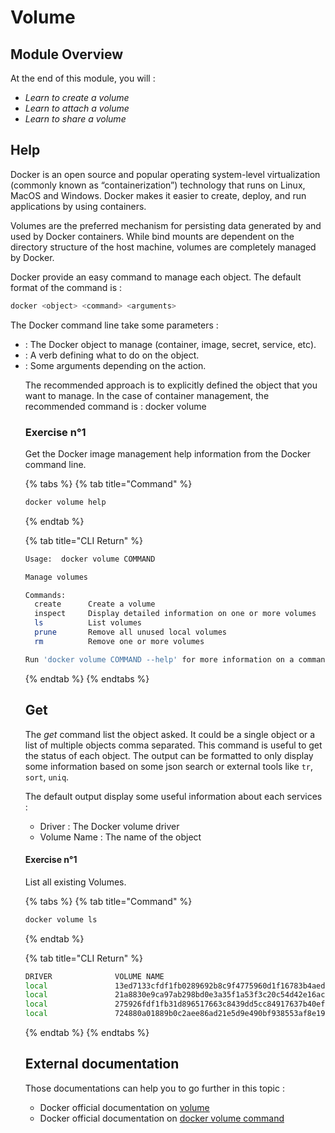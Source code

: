 # Volume

## Module Overview

At the end of this module, you will :

* _Learn to create a volume_
* _Learn to attach a volume_
* _Learn to share a volume_

## Help

Docker is an open source and popular operating system-level virtualization (commonly known as “containerization”) technology that runs on Linux, MacOS and Windows. Docker makes it easier to create, deploy, and run applications by using containers.

Volumes are the preferred mechanism for persisting data generated by and used by Docker containers. While bind mounts are dependent on the directory structure of the host machine, volumes are completely managed by Docker.

Docker provide an easy command to manage each object. The default format of the command is :

```bash
docker <object> <command> <arguments>
```

The Docker command line take some parameters :
* <object> : The Docker object to manage (container, image, secret, service, etc).
* <command> : A verb defining what to do on the object.
* <arguments> : Some arguments depending on the action.

The recommended approach is to explicitly defined the object that you want to manage. In the case of container management, the recommended command is : docker volume <command>

### Exercise n°1

Get the Docker image management help information from the Docker command line.

{% tabs %}
{% tab title="Command" %}
```bash
docker volume help
```
{% endtab %}

{% tab title="CLI Return" %}
```bash
Usage:	docker volume COMMAND

Manage volumes

Commands:
  create      Create a volume
  inspect     Display detailed information on one or more volumes
  ls          List volumes
  prune       Remove all unused local volumes
  rm          Remove one or more volumes

Run 'docker volume COMMAND --help' for more information on a command.
```
{% endtab %}
{% endtabs %}

## Get

The _get_ command list the object asked. It could be a single object or a list of multiple objects comma separated. This command is useful to get the status of each object. The output can be formatted to only display some information based on some json search or external tools like `tr`, `sort`, `uniq`.

The default output display some useful information about each services :

* Driver : The Docker volume driver
* Volume Name :  The name of the object

#### Exercise n°1

List all existing Volumes.

{% tabs %}
{% tab title="Command" %}
```bash
docker volume ls
```
{% endtab %}

{% tab title="CLI Return" %}
```bash
DRIVER              VOLUME NAME
local               13ed7133cfdf1fb0289692b8c9f4775960d1f16783b4aed46215dc655ec08126
local               21a8830e9ca97ab298bd0e3a35f1a53f3c20c54d42e16acecf1453ee8a398517
local               275926fdf1fb31d896517663c8439dd5cc84917637b40ef1d9f08fbd2164c910
local               724880a01889b0c2aee86ad21e5d9e490bf938553af8e1904500061c0bb23280
```
{% endtab %}
{% endtabs %}

## External documentation

Those documentations can help you to go further in this topic :

* Docker official documentation on [volume](https://docs.docker.com/storage/volumes/)
* Docker official documentation on [docker volume command](https://docs.docker.com/engine/reference/commandline/volume/)
